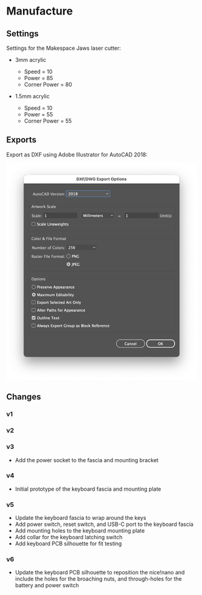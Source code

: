 # Manufacture

## Settings

Settings for the Makespace Jaws laser cutter:

- 3mm acrylic
  - Speed = 10
  - Power = 85
  - Corner Power = 80

- 1.5mm acrylic
  - Speed = 10
  - Power = 55
  - Corner Power = 55

## Exports

Export as DXF using Adobe Illustrator for AutoCAD 2018:

![Screenshot of Adobe Illustrator DXF export dialog](../images/export-settings.png)

## Changes

### v1

### v2

### v3

- Add the power socket to the fascia and mounting bracket

### v4

- Initial prototype of the keyboard fascia and mounting plate

### v5

- Update the keyboard fascia to wrap around the keys
- Add power switch, reset switch, and USB-C port to the keyboard fascia
- Add mounting holes to the keyboard mounting plate
- Add collar for the keyboard latching switch
- Add keyboard PCB silhouette for fit testing

### v6

- Update the keyboard PCB silhouette to reposition the nice!nano and include the holes for the broaching nuts, and through-holes for the battery and power switch
